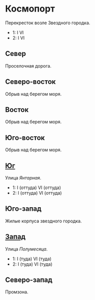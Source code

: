 # Космопорт

Перекресток возле Звездного городка.

* 1:    I   VI
* 2:    I   VI

## Север

Проселочная дорога.

## Северо-восток

Обрыв над берегом моря.

## Восток

Обрыв над берегом моря.

## Юго-восток

Обрыв над берегом моря.

## [Юг](./590020.md)

Улица *Янтарная*.

* 1:    I (оттуда)  VI (оттуда)
* 2:    I (оттуда)  VI (оттуда)

## Юго-запад

Жилые корпуса звездного городка.

## [Запад](./585015.md)

Улица *Полумесяца*.

* 1:    I (туда)    VI (туда)
* 2:    I (туда)    VI (туда)

## Северо-запад

Промзона.
